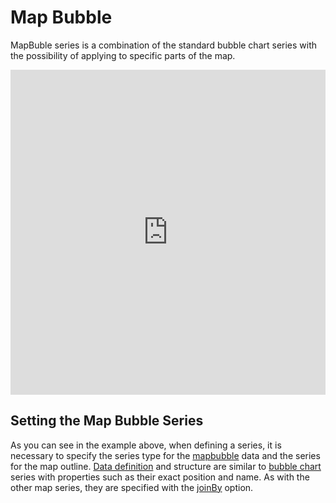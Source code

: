 Map Bubble
==========

MapBuble series is a combination of the standard bubble chart series with the possibility of applying to specific parts of the map.

<iframe style="width: 100%; height: 520px; border: none;" src="https://highcharts.com/samples/maps/demo/map-bubble" allow="fullscreen"></iframe>

Setting the Map Bubble Series
-----------------------------
As you can see in the example above, when defining a series, it is necessary to specify the series type for the [mapbubble](https://api.highcharts.com/highmaps/series.mapline) data and the series for the map outline. [Data definition](https://api.highcharts.com/highmaps/series.mapbubble.data) and structure are similar to [bubble chart](https://api.highcharts.com/highcharts/series.bubble.data) series with properties such as their exact position and name. As with the other map series, they are specified with the [joinBy](https://api.highcharts.com/highmaps/plotOptions.series.joinBy) option.

